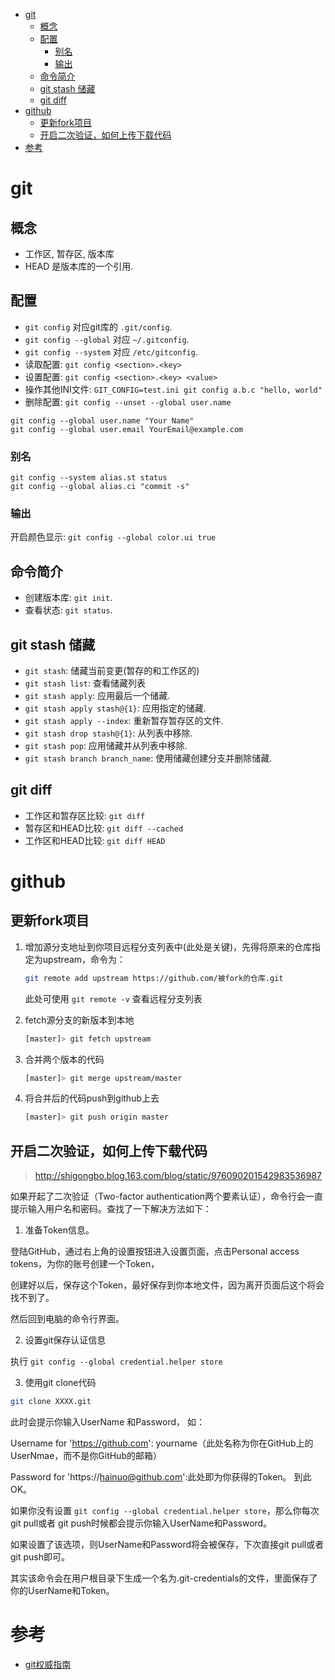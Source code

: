 <!-- TOC -->

- [git](#git)
    - [概念](#概念)
    - [配置](#配置)
        - [别名](#别名)
        - [输出](#输出)
    - [命令简介](#命令简介)
    - [git stash 储藏](#git-stash-储藏)
    - [git diff](#git-diff)
- [github](#github)
    - [更新fork项目](#更新fork项目)
    - [开启二次验证，如何上传下载代码](#开启二次验证如何上传下载代码)
- [参考](#参考)

<!-- /TOC -->

# git

## 概念
* 工作区, 暂存区, 版本库
* HEAD 是版本库的一个引用.



## 配置
* `git config` 对应git库的 `.git/config`.
* `git config --global` 对应 `~/.gitconfig`.
* `git config --system` 对应 `/etc/gitconfig`.
* 读取配置: `git config <section>.<key>`
* 设置配置: `git config <section>.<key> <value>`
* 操作其他INI文件: `GIT_CONFIG=test.ini git config a.b.c "hello, world"`
* 删除配置: `git config --unset --global user.name`

```shell
git config --global user.name "Your Name"
git config --global user.email YourEmail@example.com
```

### 别名

```shell
git config --system alias.st status
git config --global alias.ci "commit -s"
```

### 输出

开启颜色显示: `git config --global color.ui true`


## 命令简介
* 创建版本库: `git init`.
* 查看状态: `git status`.


## git stash 储藏

* `git stash`: 储藏当前变更(暂存的和工作区的)
* `git stash list`: 查看储藏列表
* `git stash apply`: 应用最后一个储藏.
* `git stash apply stash@{1}`: 应用指定的储藏.
* `git stash apply --index`: 重新暂存暂存区的文件.
* `git stash drop stash@{1}`: 从列表中移除.
* `git stash pop`: 应用储藏并从列表中移除.
* `git stash branch branch_name`: 使用储藏创建分支并删除储藏.


## git diff
* 工作区和暂存区比较: `git diff`
* 暂存区和HEAD比较: `git diff --cached`
* 工作区和HEAD比较: `git diff HEAD`



# github

## 更新fork项目

1. 增加源分支地址到你项目远程分支列表中(此处是关键)，先得将原来的仓库指定为upstream，命令为：
    ```bash
    git remote add upstream https://github.com/被fork的仓库.git
    ```
    此处可使用 `git remote -v` 查看远程分支列表

2. fetch源分支的新版本到本地
   ```bash
   [master]> git fetch upstream
   ```
3. 合并两个版本的代码
   ```bash
   [master]> git merge upstream/master
   ```
4. 将合并后的代码push到github上去
   ```bash
   [master]> git push origin master
   ```




## 开启二次验证，如何上传下载代码

> http://shigongbo.blog.163.com/blog/static/976090201542983536987

如果开起了二次验证（Two-factor authentication两个要素认证），命令行会一直提示输入用户名和密码。查找了一下解决方法如下：

1. 准备Token信息。

登陆GitHub，通过右上角的设置按钮进入设置页面，点击Personal access tokens，为你的账号创建一个Token， 

创建好以后，保存这个Token，最好保存到你本地文件，因为离开页面后这个将会找不到了。 

然后回到电脑的命令行界面。 

2. 设置git保存认证信息 

执行 `git config --global credential.helper store`

3. 使用git clone代码 

```bash
git clone XXXX.git 
```

此时会提示你输入UserName 和Password， 如： 

Username for 'https://github.com': yourname（此处名称为你在GitHub上的UserNmae，而不是你GitHub的邮箱） 

Password for 'https://hainuo@github.com':此处即为你获得的Token。 
到此OK。 

如果你没有设置 `git config --global credential.helper store`，那么你每次git pull或者 git push时候都会提示你输入UserName和Password。 

如果设置了该选项，则UserName和Password将会被保存，下次直接git pull或者git push即可。 

其实该命令会在用户根目录下生成一个名为.git-credentials的文件，里面保存了你的UserName和Token。




# 参考
* [git权威指南]()